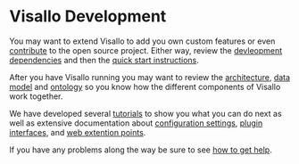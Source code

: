 # Visallo Development

You may want to extend Visallo to add you own custom features or even
[contribute](https://github.com/v5analytics/visallo/blob/master/CONTRIBUTING.md)
to the open source project. Either way, review the [devleopment dependencies](dependencies.md)
and then the [quick start instructions](quick-start.md).

After you have Visallo running you may want to review the
[architecture](architecture.md), [data model](data-model.md) and
[ontology](ontology/index.md) so you know how the different
components of Visallo work together.

We have developed several [tutorials](tutorials/index.md) to show
you what you can do next as well as extensive documentation about
[configuration settings](configuration.md),
[plugin interfaces](../plugin-interfaces/index.md), and
[web extention points](../web-entension-points/index.md).

If you have any problems along the way be sure to see
[how to get help](../help.md).
